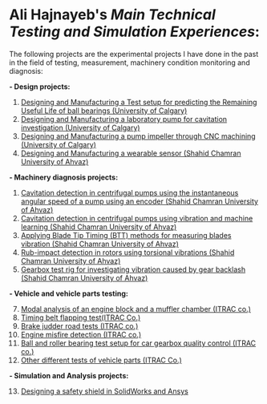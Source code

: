 # **Ali Hajnayeb**'s _Main Technical Testing and Simulation Experiences_:
The following projects are the experimental projects I have done in the past in the field of testing, measurement, machinery condition monitoring and diagnosis:

**- Design projects:**
1) [Designing and Manufacturing a Test setup for predicting the Remaining Useful Life of ball bearings (University of Calgary)](https://github.com/hajnayeb/RUL/tree/main)
2) [Designing and Manufacturing a laboratory pump for cavitation investigation (University of Calgary)](https://github.com/hajnayeb/labpump)
3) [Designing and Manufacturing a pump impeller through CNC machining (University of Calgary)](https://github.com/hajnayeb/CNC1)
4) [Designing and Manufacturing a wearable sensor (Shahid Chamran University of Ahvaz)](https://github.com/hajnayeb/sensor)

**- Machinery diagnosis projects:**
1) [Cavitation detection in centrifugal pumps using the instantaneous angular speed of a pump using an encoder (Shahid Chamran University of Ahvaz)](https://github.com/hajnayeb/IAS-Cav/tree/main)
2) [Cavitation detection in centrifugal pumps using vibration and machine learning (Shahid Chamran University of Ahvaz)](https://github.com/hajnayeb/Vib-Cav)
3) [Applying Blade Tip Timing (BTT) methods for measuring blades vibration (Shahid Chamran University of Ahvaz)](https://github.com/hajnayeb/BTT)
4) [Rub-impact detection in rotors using torsional vibrations (Shahid Chamran University of Ahvaz)](https://github.com/hajnayeb/Rub-Impact)
5) [Gearbox test rig for investigating vibration caused by gear backlash (Shahid Chamran University of Ahvaz)](https://github.com/hajnayeb/gearbox)

**- Vehicle and vehicle parts testing:**

7) [Modal analysis of an engine block and a muffler chamber (ITRAC co.)](https://github.com/hajnayeb/enginemodal)
8) [Timing belt flapping test(ITRAC Co.)](https://github.com/hajnayeb/flap)
9) [Brake judder road tests (ITRAC co.)](https://github.com/hajnayeb/Judder)
10) [Engine misfire detection (ITRAC co.)](https://github.com/hajnayeb/Engine)
11) [Ball and roller bearing test setup for car gearbox quality control (ITRAC co.)](https://github.com/hajnayeb/Bearing)
12) [Other different tests of vehicle parts (ITRAC Co.)](https://github.com/hajnayeb/Tests/)

**- Simulation and Analysis projects:**

13) [Designing a safety shield in SolidWorks and Ansys](https://github.com/hajnayeb/Safety)
